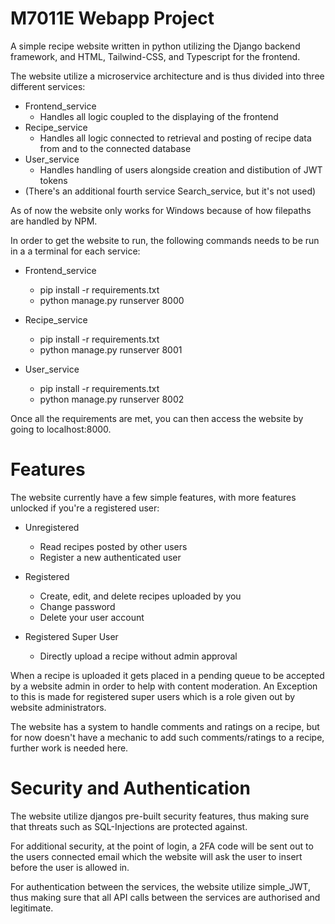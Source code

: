 # M7011E Webapp Project

A simple recipe website written in python utilizing the Django backend framework, and HTML, Tailwind-CSS, and Typescript for the frontend. 

The website utilize a microservice architecture and is thus divided into three different services:

- Frontend_service
    - Handles all logic coupled to the displaying of the frontend
- Recipe_service
    - Handles all logic connected to retrieval and posting of recipe data from and to the connected database
- User_service
    - Handles handling of users alongside creation and distibution of JWT tokens
- (There's an additional fourth service Search_service, but it's not used)

As of now the website only works for Windows because of how filepaths are handled by NPM.

In order to get the website to run, the following commands needs to be run in a a terminal for each service:

- Frontend_service
    - pip install -r requirements.txt
    - python manage.py runserver 8000

- Recipe_service
    - pip install -r requirements.txt
    - python manage.py runserver 8001

- User_service
    - pip install -r requirements.txt
    - python manage.py runserver 8002

Once all the requirements are met, you can then access the website by going to localhost:8000.

# Features

The website currently have a few simple features, with more features unlocked if you're a registered user:

- Unregistered
    - Read recipes posted by other users
    - Register a new authenticated user

- Registered
    - Create, edit, and delete recipes uploaded by you
    - Change password
    - Delete your user account

- Registered Super User
    - Directly upload a recipe without admin approval

When a recipe is uploaded it gets placed in a pending queue to be accepted by a website admin in order to help with content moderation.
An Exception to this is made for registered super users which is a role given out by website administrators.

The website has a system to handle comments and ratings on a recipe, but for now doesn't have a mechanic to add such comments/ratings to a recipe, further work is needed here.

# Security and Authentication

The website utilize djangos pre-built security features, thus making sure that threats such as SQL-Injections are protected against. 

For additional security, at the point of login, a 2FA code will be sent out to the users connected email which the website will ask the user to insert before the user is allowed in.

For authentication between the services, the website utilize simple_JWT, thus making sure that all API calls between the services are authorised and legitimate. 
